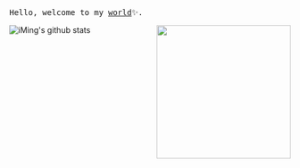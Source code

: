 
<!-- ### Hi! Welcome to [my world](https://www.ming.ac)✨. -->

<p align="left">
  <samp>
     Hello, welcome to my <a href="https://www.ming.ac">world</a>✨.
  </samp>
</p>


<!-- 
**gmm-z/gmm-z** is a ✨ _special_ ✨ repository because its `README.md` (this file) appears on your GitHub profile.

Here are some ideas to get you started:

- 🔭 I’m currently working on ...
- 🌱 I’m currently learning ...
- 👯 I’m looking to collaborate on ...
- 🤔 I’m looking for help with ...
- 💬 Ask me about ...
- 📫 How to reach me: ...
- 😄 Pronouns: ...
- ⚡ Fun fact: ...
-->

<!--Github Stats-->
<!--
This github stats card's color is amazing, but it is not suitable for the github pages.

![iMing's github stats](https://github-readme-stats.vercel.app/api?username=imingx&show_icons=true&include_all_commits=true&bg_color=30,e96443,904e95&title_color=fff&text_color=fff)
-->

![iMing's github stats](https://github-readme-stats.vercel.app/api?username=imingx&show_icons=true&include_all_commits=true)
<img src="https://gitee.com/imingx/picgo/raw/master/2021/202111072218240.gif" width="240px" align="right">

<!--end of Github Stats-->
